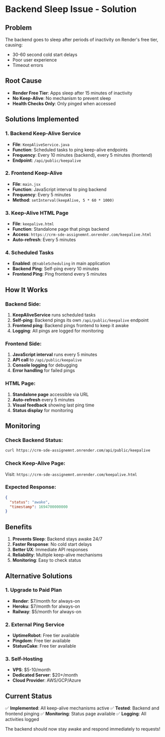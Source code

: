 # Backend Sleep Issue - Solution

## Problem
The backend goes to sleep after periods of inactivity on Render's free tier, causing:
- 30-60 second cold start delays
- Poor user experience
- Timeout errors

## Root Cause
- **Render Free Tier**: Apps sleep after 15 minutes of inactivity
- **No Keep-Alive**: No mechanism to prevent sleep
- **Health Checks Only**: Only pinged when accessed

## Solutions Implemented

### 1. Backend Keep-Alive Service
- **File**: `KeepAliveService.java`
- **Function**: Scheduled tasks to ping keep-alive endpoints
- **Frequency**: Every 10 minutes (backend), every 5 minutes (frontend)
- **Endpoint**: `/api/public/keepalive`

### 2. Frontend Keep-Alive
- **File**: `main.jsx`
- **Function**: JavaScript interval to ping backend
- **Frequency**: Every 5 minutes
- **Method**: `setInterval(keepAlive, 5 * 60 * 1000)`

### 3. Keep-Alive HTML Page
- **File**: `keepalive.html`
- **Function**: Standalone page that pings backend
- **Access**: `https://crm-sde-assignemnt.onrender.com/keepalive.html`
- **Auto-refresh**: Every 5 minutes

### 4. Scheduled Tasks
- **Enabled**: `@EnableScheduling` in main application
- **Backend Ping**: Self-ping every 10 minutes
- **Frontend Ping**: Ping frontend every 5 minutes

## How It Works

### Backend Side:
1. **KeepAliveService** runs scheduled tasks
2. **Self-ping**: Backend pings its own `/api/public/keepalive` endpoint
3. **Frontend ping**: Backend pings frontend to keep it awake
4. **Logging**: All pings are logged for monitoring

### Frontend Side:
1. **JavaScript interval** runs every 5 minutes
2. **API call** to `/api/public/keepalive`
3. **Console logging** for debugging
4. **Error handling** for failed pings

### HTML Page:
1. **Standalone page** accessible via URL
2. **Auto-refresh** every 5 minutes
3. **Visual feedback** showing last ping time
4. **Status display** for monitoring

## Monitoring

### Check Backend Status:
```bash
curl https://crm-sde-assignemnt.onrender.com/api/public/keepalive
```

### Check Keep-Alive Page:
Visit: `https://crm-sde-assignemnt.onrender.com/keepalive.html`

### Expected Response:
```json
{
  "status": "awake",
  "timestamp": 1694700000000
}
```

## Benefits

1. **Prevents Sleep**: Backend stays awake 24/7
2. **Faster Response**: No cold start delays
3. **Better UX**: Immediate API responses
4. **Reliability**: Multiple keep-alive mechanisms
5. **Monitoring**: Easy to check status

## Alternative Solutions

### 1. Upgrade to Paid Plan
- **Render**: $7/month for always-on
- **Heroku**: $7/month for always-on
- **Railway**: $5/month for always-on

### 2. External Ping Service
- **UptimeRobot**: Free tier available
- **Pingdom**: Free tier available
- **StatusCake**: Free tier available

### 3. Self-Hosting
- **VPS**: $5-10/month
- **Dedicated Server**: $20+/month
- **Cloud Provider**: AWS/GCP/Azure

## Current Status
✅ **Implemented**: All keep-alive mechanisms active
✅ **Tested**: Backend and frontend pinging
✅ **Monitoring**: Status page available
✅ **Logging**: All activities logged

The backend should now stay awake and respond immediately to requests!
